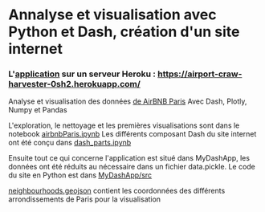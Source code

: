 # Annalyse et visualisation avec Python et Dash, création d'un site internet

### L'[application](https://airport-craw-harvester-0sh2.herokuapp.com/) sur un serveur Heroku : https://airport-craw-harvester-0sh2.herokuapp.com/

Analyse et visualisation des données [de AirBNB Paris](http://insideairbnb.com/get-the-data)
Avec Dash, Plotly, Numpy et Pandas

L'exploration, le nettoyage et les premières visualisations sont dans le notebook [airbnbParis.ipynb](airbnbParis.ipynb)
Les différents composant Dash du site internet ont été conçu dans [dash_parts.ipynb](dash_parts.ipynb)

Ensuite tout ce qui concerne l'application est situé dans MyDashApp, les données ont été réduits au nécessaire dans un fichier data.pickle.
Le code du site en Python est dans [MyDashApp/src](MyDashApp/src/app.py)

[neighbourhoods.geojson](neighbourhoods.geojson) contient les coordonnées des différents arrondissements de Paris pour la visualisation
